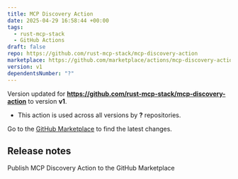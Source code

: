 ```yaml
---
title: MCP Discovery Action
date: 2025-04-29 16:58:44 +00:00
tags:
  - rust-mcp-stack
  - GitHub Actions
draft: false
repo: https://github.com/rust-mcp-stack/mcp-discovery-action
marketplace: https://github.com/marketplace/actions/mcp-discovery-action
version: v1
dependentsNumber: "?"
---
```



Version updated for **https://github.com/rust-mcp-stack/mcp-discovery-action** to version **v1**.
- This action is used across all versions by **?** repositories.

Go to the [GitHub Marketplace](https://github.com/marketplace/actions/mcp-discovery-action) to find the latest changes.

## Release notes

Publish MCP Discovery Action to the GitHub Marketplace 
